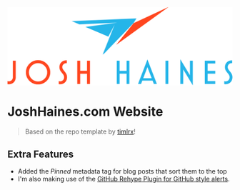 ![banner](/public/static/images/twitter-card.png)

# JoshHaines.com Website

> Based on the repo template by [timlrx](https://GitHub.com/timlrx/tailwind-nextjs-starter-blog)!

## Extra Features

- Added the _Pinned_ metadata tag for blog posts that sort them to the top
- I'm also making use of the [GitHub Rehype Plugin for GitHub style alerts](https://github.com/chrisweb/rehype-github-alerts).
